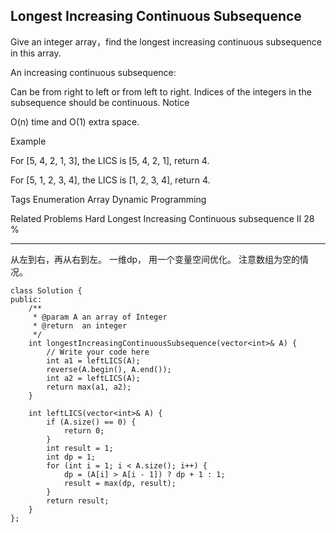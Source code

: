 ## Longest Increasing Continuous Subsequence  ##

Give an integer array，find the longest increasing continuous subsequence in this array.

An increasing continuous subsequence:

Can be from right to left or from left to right.
Indices of the integers in the subsequence should be continuous.
 Notice

O(n) time and O(1) extra space.

Example

For [5, 4, 2, 1, 3], the LICS is [5, 4, 2, 1], return 4.

For [5, 1, 2, 3, 4], the LICS is [1, 2, 3, 4], return 4.

Tags 
Enumeration Array Dynamic Programming

Related Problems 
Hard Longest Increasing Continuous subsequence II 28 %

----------
从左到右，再从右到左。
一维dp， 用一个变量空间优化。
注意数组为空的情况。

	class Solution {
	public:
	    /**
	     * @param A an array of Integer
	     * @return  an integer
	     */
	    int longestIncreasingContinuousSubsequence(vector<int>& A) {
	        // Write your code here
	        int a1 = leftLICS(A);
	        reverse(A.begin(), A.end());
	        int a2 = leftLICS(A);
	        return max(a1, a2);
	    }
	
	    int leftLICS(vector<int>& A) {
	        if (A.size() == 0) {
	            return 0;
	        }
	        int result = 1;
	        int dp = 1;
	        for (int i = 1; i < A.size(); i++) {
	            dp = (A[i] > A[i - 1]) ? dp + 1 : 1;
	            result = max(dp, result);
	        }
	        return result;
	    }
	};